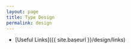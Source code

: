 ```yaml
---
layout: page
title: Type Design
permalink: design
---
```


- [Useful Links]({{ site.baseurl }}/design/links)